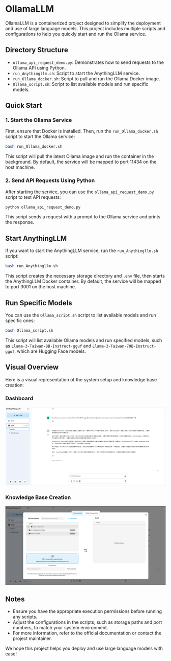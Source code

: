 # OllamaLLM

OllamaLLM is a containerized project designed to simplify the deployment and use of large language models. This project includes multiple scripts and configurations to help you quickly start and run the Ollama service.

## Directory Structure

- `ollama_api_request_demo.py`: Demonstrates how to send requests to the Ollama API using Python.
- `run_Anythingllm.sh`: Script to start the AnythingLLM service.
- `run_Ollama_docker.sh`: Script to pull and run the Ollama Docker image.
- `Ollama_script.sh`: Script to list available models and run specific models.

## Quick Start

### 1. Start the Ollama Service

First, ensure that Docker is installed. Then, run the `run_Ollama_docker.sh` script to start the Ollama service:

```bash
bash run_Ollama_docker.sh
```

This script will pull the latest Ollama image and run the container in the background. By default, the service will be mapped to port 11434 on the host machine.

### 2. Send API Requests Using Python

After starting the service, you can use the `ollama_api_request_demo.py` script to test API requests:

```bash
python ollama_api_request_demo.py
```

This script sends a request with a prompt to the Ollama service and prints the response.

## Start AnythingLLM

If you want to start the AnythingLLM service, run the `run_Anythingllm.sh` script:

```bash
bash run_Anythingllm.sh
```

This script creates the necessary storage directory and `.env` file, then starts the AnythingLLM Docker container. By default, the service will be mapped to port 3001 on the host machine.

## Run Specific Models

You can use the `Ollama_script.sh` script to list available models and run specific ones:

```bash
bash Ollama_script.sh
```

This script will list available Ollama models and run specified models, such as `Llama-3-Taiwan-8B-Instruct-gguf` and `Llama-3-Taiwan-70B-Instruct-gguf`, which are Hugging Face models.

## Visual Overview

Here is a visual representation of the system setup and knowledge base creation:

### Dashboard

![Dashboard](dashboard.PNG)

### Knowledge Base Creation

![Knowledge Base Creation](knowledge_base_creation.PNG)

## Notes

- Ensure you have the appropriate execution permissions before running any scripts.
- Adjust the configurations in the scripts, such as storage paths and port numbers, to match your system environment.
- For more information, refer to the official documentation or contact the project maintainer.

We hope this project helps you deploy and use large language models with ease!
